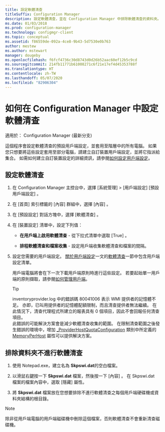```yaml
---
title: 設定軟體清查
titleSuffix: Configuration Manager
description: 設定軟體清查，並在 Configuration Manager 中排除軟體清查的資料夾。
ms.date: 01/03/2018
ms.prod: configuration-manager
ms.technology: configmgr-client
ms.topic: conceptual
ms.assetid: f86559de-092a-4ce8-9b43-5d7530e0b763
author: mestew
ms.author: mstewart
manager: dougeby
ms.openlocfilehash: f6fcf4736c30d8743d0d26b52aac60ef12b5c9cd
ms.sourcegitcommit: 214fb11771b61008271c6f21e17ef4d45353788f
ms.translationtype: HT
ms.contentlocale: zh-TW
ms.lasthandoff: 05/07/2020
ms.locfileid: "82906304"
---
```

# <a name="how-to-configure-software-inventory-in-configuration-manager"></a>如何在 Configuration Manager 中設定軟體清查

適用於：  Configuration Manager (最新分支)

這個程序會設定軟體清查的預設用戶端設定，並套用至階層中的所有電腦。 如果您只想要將這些設定套用至部分電腦，請建立自訂裝置用戶端設定，並將它指派給集合。 如需如何建立自訂裝置設定的詳細資訊，請參閱[如何設定用戶端設定](../../../../core/clients/deploy/configure-client-settings.md)。   

## <a name="to-configure-software-inventory"></a>設定軟體清查  

1. 在 Configuration Manager 主控台中，選擇 [系統管理]   > [用戶端設定]  [預設用戶端設定]  。  

2. 在 [首頁]  索引標籤的 [內容]  群組中，選擇 [內容]  。  

3. 在 [預設設定]  對話方塊中，選擇 [軟體清查]  。  

4. 在 [裝置設定]  清單中，設定下列值：  

   -   **在用戶端上啟用軟體清查** - 從下拉式清單中選取 [True]  。  

   -   **排程軟體清查和檔案收集** - 設定用戶端收集軟體清查和檔案的間隔。   

5. 設定您需要的用戶端設定。 [關於用戶端設定](../../../../core/clients/deploy/about-client-settings.md)一文的[軟體清查](../../../../core/clients/deploy/about-client-settings.md#software-inventory)一節中包含用戶端設定清單。  

   用戶端電腦將會在下一次下載用戶端原則時進行這些設定。 若要起始單一用戶端的原則擷取，請參閱[如何管理用戶端](../../../../core/clients/manage/manage-clients.md)。  

   > [!TIP]
   >   inventoryprovider.log 中的錯誤碼 80041006 表示 WMI 提供者的記憶體不足。 亦即，已叫用提供者的記憶體配額限制，而且清查提供者無法繼續。
   > 在此情況下，清查代理程式所建立的報表具有 0 個項目，因此不會回報任何清查項目。 <br/>
   > 此錯誤的可能解決方案會是減少軟體清查收集的範圍。 在限制清查範圍之後發生錯誤的環境中，增加 [_ProviderHostQuotaConfiguration](https://docs.microsoft.com/windows/win32/wmisdk/--providerhostquotaconfiguration) 類別中所定義的 [MemoryPerHost](https://techcommunity.microsoft.com/t5/ask-the-performance-team/memory-and-handle-quotas-in-the-wmi-provider-service/ba-p/373319) 屬性可以提供解決方案。

<!--SMS.480648 include WMI Out of memory tip -->


## <a name="to-exclude-folders-from-software-inventory"></a>排除資料夾不進行軟體清查  

1.  使用 Notepad.exe，建立名為 **Skpswi.dat**的空白檔案。  

2.  以滑鼠右鍵按一下 **Skpswi.dat** 檔案，然後按一下 [內容]  。 在 Skpswi.dat 檔案的檔案內容中，選取 [隱藏]  屬性。  

3.  將 **Skpswi.dat** 檔案放在您想要排除不進行軟體清查之每個用戶端硬碟機或資料夾結構的根目錄。  

> [!NOTE]  
>  除非從用戶端電腦的用戶端磁碟機中刪除這個檔案，否則軟體清查不會重新清查磁碟機。
